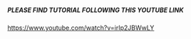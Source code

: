 ##### PLEASE FIND TUTORIAL FOLLOWING THIS YOUTUBE LINK

https://www.youtube.com/watch?v=irIp2JBWwLY

